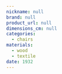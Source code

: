 ```yaml
---
nickname: null
brand: null
product_url: null
dimensions_cm: null
categories:
  - chairs
materials:
  - wood
  - textile
date: 1932
---
```


